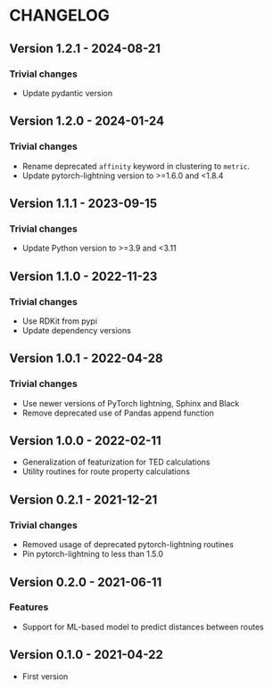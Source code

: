# CHANGELOG

## Version 1.2.1 - 2024-08-21

### Trivial changes

- Update pydantic version


## Version 1.2.0 - 2024-01-24

### Trivial changes

- Rename deprecated `affinity` keyword in clustering to `metric`.
- Update pytorch-lightning version to >=1.6.0 and <1.8.4

## Version 1.1.1 - 2023-09-15

### Trivial changes

- Update Python version to >=3.9 and <3.11

## Version 1.1.0 - 2022-11-23

### Trivial changes

- Use RDKit from pypi
- Update dependency versions

## Version 1.0.1 - 2022-04-28

### Trivial changes

- Use newer versions of PyTorch lightning, Sphinx and Black
- Remove deprecated use of Pandas append function

## Version 1.0.0 - 2022-02-11

- Generalization of featurization for TED calculations
- Utility routines for route property calculations

## Version 0.2.1 - 2021-12-21

### Trivial changes

- Removed usage of deprecated pytorch-lightning routines
- Pin pytorch-lightning to less than 1.5.0

## Version 0.2.0 - 2021-06-11


### Features

- Support for ML-based model to predict distances between routes

## Version 0.1.0 - 2021-04-22 

- First version

